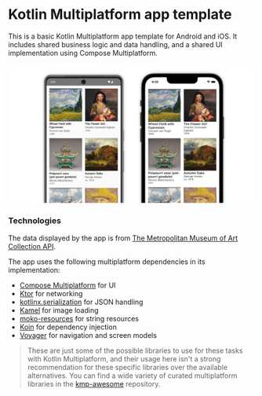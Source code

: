 # Kotlin Multiplatform app template

This is a basic Kotlin Multiplatform app template for Android and iOS. It includes shared business logic and data handling, and a shared UI implementation using Compose Multiplatform.


![Screenshots of the app](images/screenshots.png)

### Technologies

The data displayed by the app is from [The Metropolitan Museum of Art Collection API](https://metmuseum.github.io/).

The app uses the following multiplatform dependencies in its implementation:

- [Compose Multiplatform](https://jb.gg/compose) for UI
- [Ktor](https://ktor.io/) for networking
- [kotlinx.serialization](https://github.com/Kotlin/kotlinx.serialization) for JSON handling
- [Kamel](https://github.com/Kamel-Media/Kamel) for image loading
- [moko-resources](https://github.com/icerockdev/moko-resources) for string resources
- [Koin](https://github.com/InsertKoinIO/koin) for dependency injection
- [Voyager](https://github.com/adrielcafe/voyager) for navigation and screen models

> These are just some of the possible libraries to use for these tasks with Kotlin Multiplatform, and their usage here isn't a strong recommendation for these specific libraries over the available alternatives. You can find a wide variety of curated multiplatform libraries in the [kmp-awesome](https://github.com/terrakok/kmp-awesome) repository.
